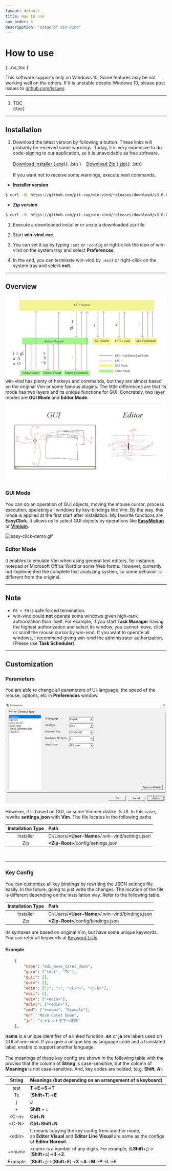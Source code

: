 ```yaml
---
layout: default
title: How to use
nav_order: 3
descripption: "Usage of win-vind"
---
```

# How to use  
{: .no_toc }

This software supports only on Windows 10. Some features may be not working well on the others. If it is unstable despite Windows 10, please post issues to <a href="https://github.com/pit-ray/win-vind/issues">github.com/issues</a>.  

<hr>  

1. TOC  
{:toc}

<hr>

## Installation
1. Download the latest version by following a button. These links will probably be received some warnings. Today, it is very expensive to do code-signing to our application, so it is unavoidable as free software. <br>   
[Download Installer (.exe)](https://github.com/pit-ray/win-vind/releases/download/v3.0.0/setup_win-vind_3.0.0.exe.zip){: .btn }&nbsp;&nbsp;&nbsp;&nbsp;[Download Zip (.zip)](https://github.com/pit-ray/win-vind/releases/download/v3.0.0/win-vind_3.0.0.zip){: .btn}  <br>  
If you want not to receive some warnings, execute next commands.  <br>    
- **Installer version**  
```bash
$ curl -OL https://github.com/pit-ray/win-vind/releases/download/v3.0.0/setup_win-vind_3.0.0.exe
```  
- **Zip version**  
```bash
$ curl -OL https://github.com/pit-ray/win-vind/releases/download/v3.0.0/win-vind_3.0.0.zip
```

1. Execute a downloaded installer or unzip a downloaded zip-file. 

1. Start **win-vind.exe**.

1. You can set it up by typing `:set` or `:config` or right-click the icon of win-vind on the system tray and select **Preferences**.  

1. In the end, you can terminate win-vind by `:exit` or right-click on the system tray and select **exit**.

<hr>

## Overview  
![mode-overview](https://github.com/pit-ray/pit-ray.github.io/blob/master/win-vind/imgs/mode_overview_2.jpg?raw=true)  
win-vind has plenty of hotkeys and commands, but they are almost based on the original Vim or some famous plugins. The little differences are that its mode has two layers and its unique functions for GUI. Concretely, two layer modes are **GUI Mode** and **Editor Mode**.  

![gui-and-editor-pic](https://github.com/pit-ray/pit-ray.github.io/blob/master/win-vind/imgs/GUIandEditor.jpg?raw=true)

### GUI Mode
You can do an operation of GUI objects, moving the mouse cursor, process execution, operating all windows by key-bindings like Vim. By the way, this mode is applied at the first start after installation. My favorite functions are **EasyClick**. It allows us to select GUI objects by operations like <a href="https://github.com/easymotion/vim-easymotion">**EasyMotion**</a> or <a href="https://github.com/philc/vimium">**Vimium**</a>.

![easy-click-demo.gif](https://github.com/pit-ray/pit-ray.github.io/blob/master/win-vind/imgs/EasyClickDemo.gif?raw=true)

### Editor Mode
It enables to emulate Vim when using general text editors, for instance, notepad or Microsoft Office Word or some Web forms. However, currently not implemented the complete text analyzing system, so some behavior is different from the original. 

<hr>  

## Note 
- `F8 + F9` is safe forced termination.
- win-vind could **not** operate some windows given high-rank authorization than itself. For example, if you start **Task Manager** having the highest authorization and select its window, you cannot move, click or scroll the mouse cursor by win-vind. If you want to operate all windows, I recommend giving win-vind the administrator authorization. (Please use **Task Scheduler**).

<hr>

## Customization
### Parameters
You are able to change all parameters of UI-language, the speed of the mouse, options, etc in **Preferences** window.  

<img src="https://github.com/pit-ray/pit-ray.github.io/blob/master/win-vind/imgs/pref_3.0.png?raw=true" width=740 />  

However, it is based on GUI, so some Vimmer dislike its UI. In this case, rewrite **settings.json** with **Vim**.  The file locates in the following paths.

|Installation Type|Path|
|:---:|:---|
|Installer|C:/Users/**&lt;User-Name&gt;**/.win-vind/settings.json|
|Zip|**&lt;Zip-Root&gt;**/config/settings.json|

<br>
<hr>

### Key Config
You can customize all key bindings by rewriting the JSON settings file easily. In the future, going to just write the changes. The location of the file is different depending on the installation way. Refer to the following table.

|Installation Type|Path|
|:---:|:---|
|Installer|C:/Users/**&lt;User-Name&gt;**/.win-vind/bindings.json|
|Zip|**&lt;Zip-Root&gt;**/config/bindings.json|

Its syntaxes are based on original Vim, but have some unique keywords. You can refer all keywords at <a href="https://pit-ray.github.io/win-vind/cheat_sheet/keyword_lists/">Keyword Lists</a>.

#### Example  
```json
    {
        "name": "edi_move_caret_down",
        "guin": ["test", "Te"],
        "guii": [],
        "guiv": [],
        "edin": ["j", "+", "<C-n>", "<C-N>"],
        "edii": [],
        "ediv": ["<edin>"],
        "edivl": ["<edin>"],
        "cmd": ["+<num>", "Example"],
        "en": "Move Caret Down",
        "ja": "キャレットを下へ移動"
    },
```
**name** is a unique identifier of a linked function. **en** or **ja** are labels used on GUI of win-vind. If you give a unique key as language code and a translated label, enable to support another language.  
<br>
The meanings of these key config are shown in the following table with the proviso that the column of **String** is case-sensitive, but the column of **Meanings** is not case-sensitive. And, key codes are bolded, (e.g. **Shift**, **A**).

|String|Meanings (but depending on an arrangement of a keyboard)|
|:----:|:---|
|test|**T**->**E**->**S**->**T**|
|Te|(**Shift**+**T**)->**E**|
|j|**J**|
|+|**Shift** + **=**|
|&lt;C-n&gt;|**Ctrl**+**N**|
|&lt;C-N&gt;|**Ctrl**+**Shift**+**N**|
|&lt;edin&gt;|It means copying the key config from another mode,<br>so **Editor Visual** and **Editor Line Visual** are same as the configs of **Editor Normal**.|
|+&lt;num&gt;|&lt;num&gt; is a number of any digits. For example, (**LShift**+**;**)->(**Shift**+**=**)->**1**->**2**.|
|Example|(**Shift**+**;**)->(**Shift**+**E**)->**X**->**A**->**M**->**P**->**L**->**E**|
